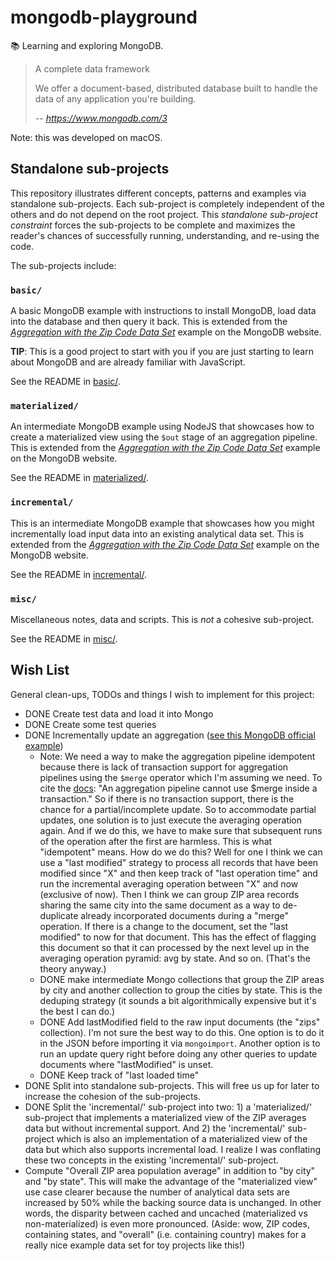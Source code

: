 # mongodb-playground

📚 Learning and exploring MongoDB.

> A complete data framework
> 
> We offer a document-based, distributed database built to handle
> the data of any application you're building.
>
> -- <cite>https://www.mongodb.com/3</cite>

Note: this was developed on macOS.

## Standalone sub-projects

This repository illustrates different concepts, patterns and examples via standalone sub-projects. Each sub-project is
completely independent of the others and do not depend on the root project. This _standalone sub-project constraint_
forces the sub-projects to be complete and maximizes the reader's chances of successfully running, understanding, and
re-using the code.

The sub-projects include:

### `basic/`

A basic MongoDB example with instructions to install MongoDB, load data into the database and then query it back. This is
extended from the [*Aggregation with the Zip Code Data Set*](https://docs.mongodb.com/manual/tutorial/aggregation-zip-code-data-set/)
example on the MongoDB website.

**TIP**: This is a good project to start with you if you are just starting to learn about MongoDB and are already familiar with
JavaScript.

See the README in [basic/](basic/).

### `materialized/`

An intermediate MongoDB example using NodeJS that showcases how to create a materialized view using the `$out` stage of
an aggregation pipeline. This is extended from the [*Aggregation with the Zip Code Data Set*](https://docs.mongodb.com/manual/tutorial/aggregation-zip-code-data-set/)
example on the MongoDB website.

See the README in [materialized/](materialized/).

### `incremental/`

This is an intermediate MongoDB example that showcases how you might incrementally load input data into an existing
analytical data set. This is extended from the [*Aggregation with the Zip Code Data Set*](https://docs.mongodb.com/manual/tutorial/aggregation-zip-code-data-set/)
example on the MongoDB website.

See the README in [incremental/](incremental/).

### `misc/`

Miscellaneous notes, data and scripts. This is *not* a cohesive sub-project.

See the README in [misc/](misc/).

## Wish List

General clean-ups, TODOs and things I wish to implement for this project:

* DONE Create test data and load it into Mongo
* DONE Create some test queries
* DONE Incrementally update an aggregation ([see this MongoDB official example](https://docs.mongodb.com/manual/tutorial/perform-incremental-map-reduce/))
  * Note: We need a way to make the aggregation pipeline idempotent because there is lack of transaction support
    for aggregation pipelines using the `$merge` operator which I'm assuming we need. To cite the [docs](https://docs.mongodb.com/manual/reference/operator/aggregation/merge/#pipe._S_merge):
    "An aggregation pipeline cannot use $merge inside a transaction." So if there is no transaction support, there is the
    chance for a partial/incomplete update. So to accommodate partial updates, one solution is to just execute the averaging
    operation again. And if we do this, we have to make sure that subsequent runs of the operation after the first are harmless.
    This is what "idempotent" means. How do we do this? Well for one I think we can use a "last modified" strategy to process all
    records that have been modified since "X" and then keep track of "last operation time" and run the incremental averaging operation 
    between "X" and now (exclusive of now). Then I think we can group ZIP area records sharing the same city into the same document
    as a way to de-duplicate already incorporated documents during a "merge" operation. If there is a change to the document, set the
    "last modified" to now for that document. This has the effect of flagging this document so that it can processed by
    the next level up in the averaging operation pyramid: avg by state. And so on. (That's the theory anyway.)
  * DONE make intermediate Mongo collections that group the ZIP areas by city and another collection to group the
    cities by state. This is the deduping strategy (it sounds a bit algorithmically expensive but it's the best I can do.)
  * DONE Add lastModified field to the raw input documents (the "zips" collection). I'm not sure the best way to do this. One option
    is to do it in the JSON before importing it via `mongoimport`. Another option is to run an update query right before doing
    any other queries to update documents where "lastModified" is unset.
  * DONE Keep track of "last loaded time"
* DONE Split into standalone sub-projects. This will free us up for later to increase the cohesion of the sub-projects.
* DONE Split the 'incremental/' sub-project into two: 1) a 'materialized/' sub-project that implements a materialized view of
  the ZIP averages data but without incremental support. And 2) the 'incremental/' sub-project which is also an implementation
  of a materialized view of the data but which also supports incremental load. I realize I was conflating these two concepts
  in the existing 'incremental/' sub-project.
* Compute "Overall ZIP area population average" in addition to "by city" and "by state". This will make the advantage
  of the "materialized view" use case clearer because the number of analytical data sets are increased by 50% while the
  backing source data is unchanged. In other words, the disparity between cached and uncached (materialized vs non-materialized)
  is even more pronounced. (Aside: wow, ZIP codes, containing states, and "overall" (i.e. containing country) makes for
  a really nice example data set for toy projects like this!)
